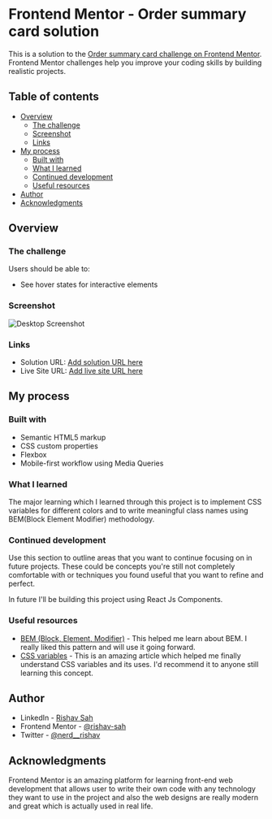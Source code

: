 # Frontend Mentor - Order summary card solution

This is a solution to the [Order summary card challenge on Frontend Mentor](https://www.frontendmentor.io/challenges/order-summary-component-QlPmajDUj). Frontend Mentor challenges help you improve your coding skills by building realistic projects.

## Table of contents

- [Overview](#overview)
  - [The challenge](#the-challenge)
  - [Screenshot](#screenshot)
  - [Links](#links)
- [My process](#my-process)
  - [Built with](#built-with)
  - [What I learned](#what-i-learned)
  - [Continued development](#continued-development)
  - [Useful resources](#useful-resources)
- [Author](#author)
- [Acknowledgments](#acknowledgments)

## Overview

### The challenge

Users should be able to:

- See hover states for interactive elements

### Screenshot

![Desktop Screenshot]("./design/desktop-preview.jpg")

### Links

- Solution URL: [Add solution URL here](https://your-solution-url.com)
- Live Site URL: [Add live site URL here](https://wizardly-goldwasser-2aace5.netlify.app/)

## My process

### Built with

- Semantic HTML5 markup
- CSS custom properties
- Flexbox
- Mobile-first workflow using Media Queries

### What I learned

The major learning which I learned through this project is to implement CSS variables for different colors and to write meaningful class names using BEM(Block Element Modifier) methodology.

### Continued development

Use this section to outline areas that you want to continue focusing on in future projects. These could be concepts you're still not completely comfortable with or techniques you found useful that you want to refine and perfect.

In future I'll be building this project using React Js Components.

### Useful resources

- [BEM (Block, Element, Modifier)](https://en.bem.info/methodology/quick-start/) - This helped me learn about BEM. I really liked this pattern and will use it going forward.
- [CSS variables](https://developer.mozilla.org/en-US/docs/Web/CSS/Using_CSS_custom_properties) - This is an amazing article which helped me finally understand CSS variables and its uses. I'd recommend it to anyone still learning this concept.

## Author

- LinkedIn - [Rishav Sah](https://www.linkedin.com/in/rishav-sah-b1966b190/)
- Frontend Mentor - [@rishav-sah](https://www.frontendmentor.io/profile/rishav-sah)
- Twitter - [@nerd\_\_rishav](https://twitter.com/nerd_rishav)

## Acknowledgments

Frontend Mentor is an amazing platform for learning front-end web development that allows user to write their own code with any technology they want to use in the project and also the web designs are really modern and great which is actually used in real life.

